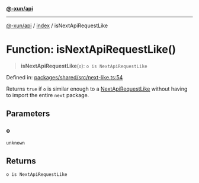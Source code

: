 [**@-xun/api**](../../README.md)

***

[@-xun/api](../../README.md) / [index](../README.md) / isNextApiRequestLike

# Function: isNextApiRequestLike()

> **isNextApiRequestLike**(`o`): `o is NextApiRequestLike`

Defined in: [packages/shared/src/next-like.ts:54](https://github.com/Xunnamius/api-utils/blob/2999e4472bea4c5a8ecd8f7c7fbf77e6b4bc26db/packages/shared/src/next-like.ts#L54)

Returns `true` if `o` is similar enough to a [NextApiRequestLike](../interfaces/NextApiRequestLike.md)
without having to import the entire `next` package.

## Parameters

### o

`unknown`

## Returns

`o is NextApiRequestLike`
